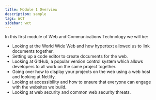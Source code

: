 ```yaml
---
title: Module 1 Overview
description: sample
tags: WCT
sidebar: wct
---
```


In this first module of Web and Communications Technology we will be:

- Looking at the World Wide Web and how hypertext allowed us to link documents together.
- Setting up a code editor to create documents for the web.
- Looking at GitHub, a popular version control system which allows developers to all work on the same project together.
- Going over how to display your projects on the web using a web host and looking at Netlify.
- Looking at accessibility and how to ensure that everyone can engage with the websites we build.
- Looking at web security and common web security threats.
